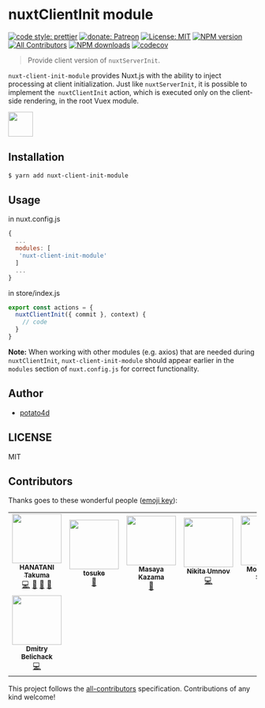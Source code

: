# nuxtClientInit module

[![code style: prettier](https://img.shields.io/badge/code_style-prettier-ff69b4.svg?style=flat-square)](https://github.com/prettier/prettier)
[![donate: Patreon](https://img.shields.io/badge/donate-patreon-orange.svg?style=flat-square)](https://www.patreon.com/potato4d)
[![License: MIT](https://img.shields.io/badge/License-MIT-blue.svg?style=flat-square)](https://opensource.org/licenses/MIT)
[![NPM version](https://img.shields.io/npm/v/nuxt-client-init-module.svg?style=flat)](https://npmjs.com/package/nuxt-client-init-module)
[![All Contributors](https://img.shields.io/badge/all_contributors-7-orange.svg?style=flat-square)](#contributors)
[![NPM downloads](https://img.shields.io/npm/dm/nuxt-client-init-module.svg?style=flat)](https://npmjs.com/package/nuxt-client-init-module)
[![codecov](https://codecov.io/gh/potato4d/nuxt-client-init-module/branch/master/graph/badge.svg)](https://codecov.io/gh/potato4d/nuxt-client-init-module)

> Provide client version of `nuxtServerInit`.

`nuxt-client-init-module` provides Nuxt.js with the ability to inject processing at client initialization.
Just like `nuxtServerInit`, it is possible to implement the` nuxtClientInit` action, which is executed only on the client-side rendering, in the root Vuex module.

<a href="https://patreon.com/potato4d">
  <img src="https://c5.patreon.com/external/logo/become_a_patron_button@2x.png" height="50">
</a>

## Installation

```bash
$ yarn add nuxt-client-init-module
```

## Usage

in nuxt.config.js

```js
{
  ...
  modules: [
   'nuxt-client-init-module'
  ]
  ...
}
```

in store/index.js

```js
export const actions = {
  nuxtClientInit({ commit }, context) {
    // code
  }
}
```

**Note:** When working with other modules (e.g. axios) that are needed during `nuxtClientInit`, `nuxt-client-init-module` should appear earlier in the `modules` section of `nuxt.config.js` for correct functionality.

## Author

- [potato4d](https://twitter.com/potato4d)

## LICENSE

MIT

## Contributors

Thanks goes to these wonderful people ([emoji key](https://github.com/kentcdodds/all-contributors#emoji-key)):

<!-- ALL-CONTRIBUTORS-LIST:START - Do not remove or modify this section -->
<!-- prettier-ignore-start -->
<!-- markdownlint-disable -->
<table>
  <tr>
    <td align="center"><a href="https://potato4d.me"><img src="https://avatars0.githubusercontent.com/u/6993514?v=4?s=100" width="100px;" alt=""/><br /><sub><b>HANATANI Takuma</b></sub></a><br /><a href="https://github.com/potato4d/nuxt-client-init-module/commits?author=potato4d" title="Code">💻</a> <a href="https://github.com/potato4d/nuxt-client-init-module/issues?q=author%3Apotato4d" title="Bug reports">🐛</a> <a href="https://github.com/potato4d/nuxt-client-init-module/pulls?q=is%3Apr+reviewed-by%3Apotato4d" title="Reviewed Pull Requests">👀</a> <a href="#question-potato4d" title="Answering Questions">💬</a></td>
    <td align="center"><a href="https://github.com/Tosuke"><img src="https://avatars2.githubusercontent.com/u/13393900?v=4?s=100" width="100px;" alt=""/><br /><sub><b>tosuke</b></sub></a><br /><a href="https://github.com/potato4d/nuxt-client-init-module/issues?q=author%3ATosuke" title="Bug reports">🐛</a></td>
    <td align="center"><a href="https://miyaoka.github.io/"><img src="https://avatars2.githubusercontent.com/u/1443118?v=4?s=100" width="100px;" alt=""/><br /><sub><b>Masaya Kazama</b></sub></a><br /><a href="https://github.com/potato4d/nuxt-client-init-module/issues?q=author%3Amiyaoka" title="Bug reports">🐛</a></td>
    <td align="center"><a href="https://github.com/NomNes"><img src="https://avatars2.githubusercontent.com/u/12662211?v=4?s=100" width="100px;" alt=""/><br /><sub><b>Nikita Umnov</b></sub></a><br /><a href="https://github.com/potato4d/nuxt-client-init-module/commits?author=NomNes" title="Code">💻</a></td>
    <td align="center"><a href="http://kamikazechaser.live"><img src="https://avatars2.githubusercontent.com/u/18488025?v=4?s=100" width="100px;" alt=""/><br /><sub><b>Mohammed Sohail</b></sub></a><br /><a href="https://github.com/potato4d/nuxt-client-init-module/commits?author=kamikazechaser" title="Documentation">📖</a></td>
    <td align="center"><a href="https://github.com/colmer"><img src="https://avatars1.githubusercontent.com/u/4122445?v=4?s=100" width="100px;" alt=""/><br /><sub><b>Anton Sitnikov</b></sub></a><br /><a href="https://github.com/potato4d/nuxt-client-init-module/commits?author=colmer" title="Documentation">📖</a></td>
    <td align="center"><a href="http://simoneldevig.dk/"><img src="https://avatars.githubusercontent.com/u/6176830?v=4?s=100" width="100px;" alt=""/><br /><sub><b>Simon Eldevig</b></sub></a><br /><a href="https://github.com/potato4d/nuxt-client-init-module/issues?q=author%3Asimoneldevig" title="Bug reports">🐛</a></td>
  </tr>
  <tr>
    <td align="center"><a href="https://github.com/DmitryBelichack"><img src="https://avatars.githubusercontent.com/u/14155180?v=4?s=100" width="100px;" alt=""/><br /><sub><b>Dmitry Belichack</b></sub></a><br /><a href="https://github.com/potato4d/nuxt-client-init-module/commits?author=DmitryBelichack" title="Code">💻</a></td>
  </tr>
</table>

<!-- markdownlint-restore -->
<!-- prettier-ignore-end -->

<!-- ALL-CONTRIBUTORS-LIST:END -->

This project follows the [all-contributors](https://github.com/kentcdodds/all-contributors) specification. Contributions of any kind welcome!
